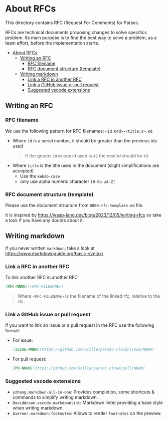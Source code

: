 <!-- Parsec Cloud (https://parsec.cloud) Copyright (c) BUSL-1.1 2016-present Scille SAS -->

# About RFCs

This directory contains RFC (Request For Comments) for Parsec.

RFCs are technical documents proposing changes to solve specifics problem.
Its main purpose is to find the best way to solve a problem, as a team effort,
before the implementation starts.

- [About RFCs](#about-rfcs)
  - [Writing an RFC](#writing-an-rfc)
    - [RFC filename](#rfc-filename)
    - [RFC document structure (template)](#rfc-document-structure-template)
  - [Writing markdown](#writing-markdown)
    - [Link a RFC in another RFC](#link-a-rfc-in-another-rfc)
    - [Link a GitHub issue or pull request](#link-a-github-issue-or-pull-request)
    - [Suggested vscode extensions](#suggested-vscode-extensions)

## Writing an RFC

### RFC filename

We use the following pattern for RFC filenames: `<id:04d>-<title:s>.md`

- Where `id` is a serial number, it should be greater than the previous ids used
  > If the greater previous id used is `42` the next id should be `43`.
- Where `title` is the title used in the document (slight simplifications are accepted)
  - Use the `kebab-case`
  - only use alpha numeric character `[0-9a-zA-Z]`

### RFC document structure (template)

Please use the document structure from `0000-rfc-template.md` file.

It is inspired by <https://wasp-lang.dev/blog/2023/12/05/writing-rfcs> so take
a look if you have any doubts about it.

## Writing markdown

If you never written `markdown`, take a look at <https://www.markdownguide.org/basic-syntax/>

### Link a RFC in another RFC

To link another RFC in another RFC

```markdown
[RFC-NNNN](<RFC-FILENAME>)
```

> Where `<RFC-FILENAME>` is the filename of the linked rfc, relative to the rfc.

### Link a GitHub issue or pull request

If you want to link an issue or a pull request in the RFC use the following format:

- For issue:

  ```markdown
  [ISSUE-NNNN](https://github.com/Scille/parsec-cloud/issue/NNNN)
  ```

- For pull request:

  ```markdown
  [PR-NNNN](https://github.com/Scille/parsec-cloud/pull/NNNN)
  ```

### Suggested vscode extensions

- `yzhang.markdown-all-in-one`: Provides completion, some shortcuts & commands to simplify writing markdown.
- `DavidAnson.vscode-markdownlint`: Markdown linter providing a base style when writing markdown.
- `bierner.markdown-footnotes`: Allows to render `footnotes` on the preview.
